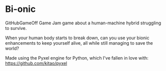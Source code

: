 # Bi-onic

GitHubGameOff Game Jam game about a human-machine hybrid struggling to survive.

When your human body starts to break down, can you use your bionic enhancements to keep yourself alive, all while still managing to save the world?

Made using the Pyxel engine for Python, which I've fallen in love with: https://github.com/kitao/pyxel

